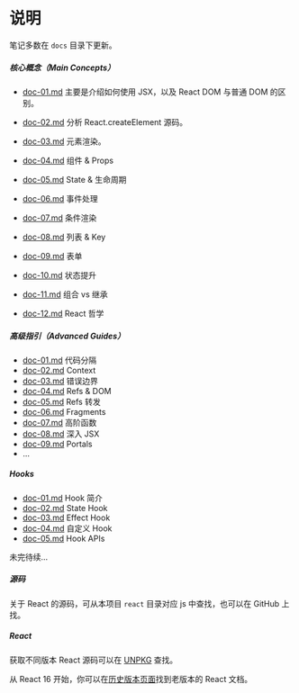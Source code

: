 # 说明

笔记多数在 `docs` 目录下更新。

##### 核心概念（Main Concepts）

* [doc-01.md](https://github.com/toFrankie/react-learn/blob/main/docs/main-concepts/doc-01.md) 主要是介绍如何使用 JSX，以及 React DOM 与普通 DOM 的区别。

* [doc-02.md](https://github.com/toFrankie/react-learn/blob/main/docs/main-concepts/doc-02.md) 分析 React.createElement 源码。

* [doc-03.md](https://github.com/toFrankie/react-learn/blob/main/docs/main-concepts/doc-03.md) 元素渲染。

* [doc-04.md](https://github.com/toFrankie/react-learn/blob/main/docs/main-concepts/doc-04.md) 组件 & Props

* [doc-05.md](https://github.com/toFrankie/react-learn/blob/main/docs/main-concepts/doc-05.md) State & 生命周期

* [doc-06.md](https://github.com/toFrankie/react-learn/blob/main/docs/main-concepts/doc-06.md) 事件处理

* [doc-07.md](https://github.com/toFrankie/react-learn/blob/main/docs/main-concepts/doc-07.md) 条件渲染

* [doc-08.md](https://github.com/toFrankie/react-learn/blob/main/docs/main-concepts/doc-08.md) 列表 & Key

* [doc-09.md](https://github.com/toFrankie/react-learn/blob/main/docs/main-concepts/doc-09.md) 表单

* [doc-10.md](https://github.com/toFrankie/react-learn/blob/main/docs/main-concepts/doc-10.md) 状态提升

* [doc-11.md](https://github.com/toFrankie/react-learn/blob/main/docs/main-concepts/doc-11.md) 组合 vs 继承

* [doc-12.md](https://github.com/toFrankie/react-learn/blob/main/docs/main-concepts/doc-12.md) React 哲学

##### 高级指引（Advanced Guides）

* [doc-01.md](https://github.com/toFrankie/react-learn/blob/main/docs/advanced-guides/doc-01.md) 代码分隔
* [doc-02.md](https://github.com/toFrankie/react-learn/blob/main/docs/advanced-guides/doc-02.md) Context
* [doc-03.md](https://github.com/toFrankie/react-learn/blob/main/docs/advanced-guides/doc-03.md) 错误边界
* [doc-04.md](https://github.com/toFrankie/react-learn/blob/main/docs/advanced-guides/doc-04.md) Refs & DOM
* [doc-05.md](https://github.com/toFrankie/react-learn/blob/main/docs/advanced-guides/doc-05.md) Refs 转发
* [doc-06.md](https://github.com/toFrankie/react-learn/blob/main/docs/advanced-guides/doc-06.md) Fragments
* [doc-07.md](https://github.com/toFrankie/react-learn/blob/main/docs/advanced-guides/doc-07.md) 高阶函数
* [doc-08.md](https://github.com/toFrankie/react-learn/blob/main/docs/advanced-guides/doc-08.md) 深入 JSX
* [doc-09.md](https://github.com/toFrankie/react-learn/blob/main/docs/advanced-guides/doc-09.md) Portals
* ...

##### Hooks

* [doc-01.md](https://github.com/toFrankie/react-learn/blob/main/docs/hooks/doc-01.md) Hook 简介
* [doc-02.md](https://github.com/toFrankie/react-learn/blob/main/docs/hooks/doc-02.md) State Hook
* [doc-03.md](https://github.com/toFrankie/react-learn/blob/main/docs/hooks/doc-03.md) Effect Hook
* [doc-04.md](https://github.com/toFrankie/react-learn/blob/main/docs/hooks/doc-04.md) 自定义 Hook
* [doc-05.md](https://github.com/toFrankie/react-learn/blob/main/docs/hooks/doc-05.md) Hook APIs

未完待续...

##### 源码

关于 React 的源码，可从本项目 `react` 目录对应 js 中查找，也可以在 GitHub 上找。

##### React

获取不同版本 React 源码可以在 [UNPKG](https://unpkg.com/browse/react@15.7.0/) 查找。

从 React 16 开始，你可以在[历史版本页面](https://zh-hans.reactjs.org/versions/)找到老版本的 React 文档。